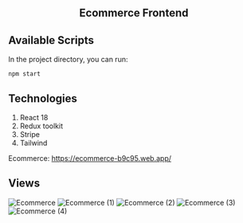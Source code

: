 <h2 align="center">Ecommerce Frontend<h2>

## Available Scripts

In the project directory, you can run:

`npm start`


## Technologies

1. React 18
2. Redux toolkit
3. Stripe
4. Tailwind

Ecommerce: https://ecommerce-b9c95.web.app/

## Views

![Ecommerce](https://user-images.githubusercontent.com/61670650/163699768-6ca940f1-e849-4fab-af51-c59eb6f31014.png)
![Ecommerce (1)](https://user-images.githubusercontent.com/61670650/163699772-22e91f67-aea7-4065-b395-8a2f4cff270e.png)
![Ecommerce (2)](https://user-images.githubusercontent.com/61670650/163699773-e17b4dc7-4c74-44b9-ad07-6c34b0f4ed7f.png)
![Ecommerce (3)](https://user-images.githubusercontent.com/61670650/163699774-87f9f8ff-4aea-4126-9ccf-53f67d406c35.png)
![Ecommerce (4)](https://user-images.githubusercontent.com/61670650/163699775-b08d9141-dd5b-4178-8202-c8c08b5fcd90.png)
